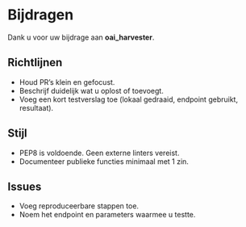 # Bijdragen

Dank u voor uw bijdrage aan **oai_harvester**.

## Richtlijnen
- Houd PR’s klein en gefocust.
- Beschrijf duidelijk wat u oplost of toevoegt.
- Voeg een kort testverslag toe (lokaal gedraaid, endpoint gebruikt, resultaat).

## Stijl
- PEP8 is voldoende. Geen externe linters vereist.
- Documenteer publieke functies minimaal met 1 zin.

## Issues
- Voeg reproduceerbare stappen toe.
- Noem het endpoint en parameters waarmee u testte.
